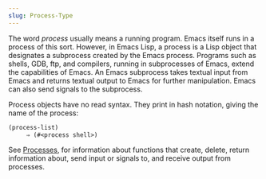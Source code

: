 ```yaml
---
slug: Process-Type
---
```


The word *process* usually means a running program. Emacs itself runs in a process of this sort. However, in Emacs Lisp, a process is a Lisp object that designates a subprocess created by the Emacs process. Programs such as shells, GDB, ftp, and compilers, running in subprocesses of Emacs, extend the capabilities of Emacs. An Emacs subprocess takes textual input from Emacs and returns textual output to Emacs for further manipulation. Emacs can also send signals to the subprocess.

Process objects have no read syntax. They print in hash notation, giving the name of the process:

```lisp
(process-list)
     ⇒ (#<process shell>)
```

See [Processes](Processes), for information about functions that create, delete, return information about, send input or signals to, and receive output from processes.
